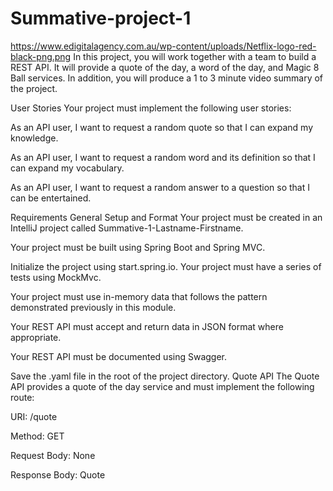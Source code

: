 # Summative-project-1
https://www.edigitalagency.com.au/wp-content/uploads/Netflix-logo-red-black-png.png
In this project, you will work together with a team to build a REST API. It will provide a quote of the day, a word of the day, and Magic 8 Ball services. In addition, you will produce a 1 to 3 minute video summary of the project.

User Stories
Your project must implement the following user stories:

As an API user, I want to request a random quote so that I can expand my knowledge.

As an API user, I want to request a random word and its definition so that I can expand my vocabulary.

As an API user, I want to request a random answer to a question so that I can be entertained.

Requirements
General Setup and Format
Your project must be created in an IntelliJ project called Summative-1-Lastname-Firstname.

Your project must be built using Spring Boot and Spring MVC.

Initialize the project using start.spring.io.
Your project must have a series of tests using MockMvc.

Your project must use in-memory data that follows the pattern demonstrated previously in this module.

Your REST API must accept and return data in JSON format where appropriate.

Your REST API must be documented using Swagger.

Save the .yaml file in the root of the project directory.
Quote API
The Quote API provides a quote of the day service and must implement the following route:

URI: /quote

Method: GET

Request Body: None

Response Body: Quote

